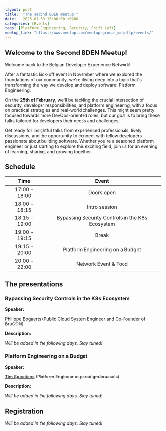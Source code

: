 ```yaml
---
layout: post
title:  "The second BDEN meetup!"
date:   2025-01-30 15:00:00 +0200
categories: [Events]
tags: [Platform Engineering, Security, Shift Left]
meetup_link: "https://www.meetup.com/meetup-group-judpeflp/events/"
---
```


## Welcome to the Second BDEN Meetup!

Welcome back to the Belgian Developer Experience Network!

After a fantastic kick-off event in November where we explored the foundations of our community, we're diving deep into a topic that's transforming the way we develop and deploy software: Platform Engineering.

On the **25th of February**, we'll be tackling the crucial intersection of security, developer responsibilities, and platform engineering, with a focus on practical strategies and real-world challenges.
This might seem pretty focused towards more DevOps-oriented roles, but our goal is to bring these talks tailored for developers their needs and challenges.

Get ready for insightful talks from experienced professionals, lively discussions, and the opportunity to connect with fellow developers passionate about building software. 
Whether you're a seasoned platform engineer or just starting to explore this exciting field, join us for an evening of learning, sharing, and growing together.

## Schedule

|     Time      |                      Event                       |
|:-------------:|:------------------------------------------------:|
| 17:00 - 18:00 |                    Doors open                    |
| 18:00 - 18:15 |                  Intro session                   |
| 18:15 - 19:00 | Bypassing Security Controls in the K8s Ecosystem |
| 19:00 - 19:15 |                      Break                       |
| 19:15 - 20:00 |         Platform Engineering on a Budget         |
| 20:00 - 22:00 |               Network Event & Food               |

## The presentations

### Bypassing Security Controls in the K8s Ecosystem

**Speaker:**

[Philippe Bogaerts](https://www.linkedin.com/in/philippebogaerts/) (Public Cloud System Engineer and Co-Founder of BruCON)

**Description:**

*Will be added in the following days. Stay tuned!*

### Platform Engineering on a Budget

**Speaker:**

[Tim Speetjens](https://www.linkedin.com/in/timspeetjens/) (Platform Engineer at paradigm.brussels)

**Description:**

*Will be added in the following days. Stay tuned!*

## Registration

*Will be added in the following days. Stay tuned!*
